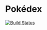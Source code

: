 # Pokédex
[![Build Status](https://travis-ci.org/fabioars/pokedex.svg?branch=master)](https://travis-ci.org/fabioars/pokedex)

